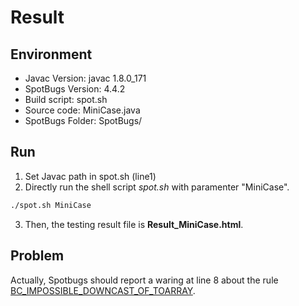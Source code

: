 # Result

## Environment
* Javac Version: javac 1.8.0_171
* SpotBugs Version: 4.4.2
* Build script: spot.sh
* Source code: MiniCase.java
* SpotBugs Folder: SpotBugs/

## Run

1. Set Javac path in spot.sh (line1)
2. Directly run the shell script *spot.sh* with paramenter "MiniCase".
```bash
./spot.sh MiniCase
```
3. Then, the testing result file is **Result_MiniCase.html**.

## Problem

Actually, Spotbugs should report a waring at line 8 about the rule [BC_IMPOSSIBLE_DOWNCAST_OF_TOARRAY](https://spotbugs.readthedocs.io/en/latest/bugDescriptions.html#bc-impossible-downcast-of-toarray-result-bc-impossible-downcast-of-toarray).